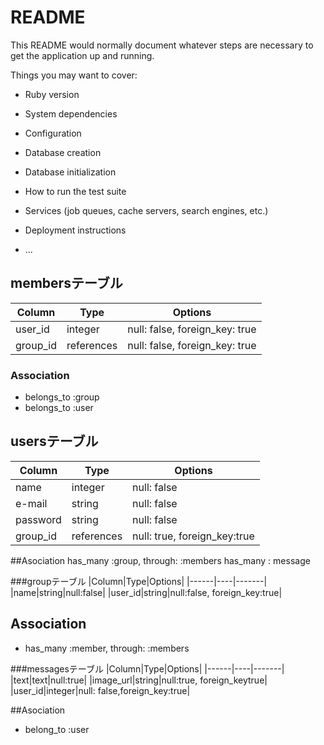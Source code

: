 # README

This README would normally document whatever steps are necessary to get the
application up and running.

Things you may want to cover:

* Ruby version

* System dependencies

* Configuration

* Database creation

* Database initialization

* How to run the test suite

* Services (job queues, cache servers, search engines, etc.)

* Deployment instructions

* ...

## membersテーブル

|Column|Type|Options|
|------|----|-------|
|user_id|integer|null: false, foreign_key: true|
|group_id|references|null: false, foreign_key: true|

### Association
- belongs_to :group
- belongs_to :user


## usersテーブル
|Column|Type|Options|
|------|----|-------|
|name|integer|null: false|
|e-mail|string|null: false|
|password|string|null: false|
|group_id|references|null: true, foreign_key:true|

##Asociation
has_many :group, through: :members
has_many : message


###groupテーブル
|Column|Type|Options|
|------|----|-------|
|name|string|null:false|
|user_id|string|null:false, foreign_key:true|

## Association
- has_many :member, through: :members


###messagesテーブル
|Column|Type|Options|
|------|----|-------|
|text|text|null:true|
|image_url|string|null:true, foreign_keytrue|
|user_id|integer|null: false,foreign_key:true|

##Asociation
- belong_to :user


